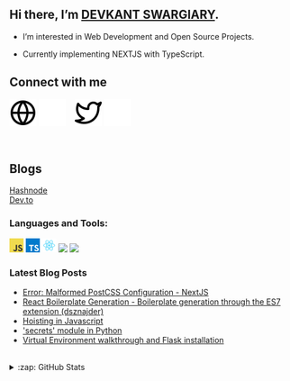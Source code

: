## Hi there, I’m [DEVKANT SWARGIARY][website].


- I’m interested in Web Development and Open Source Projects.


- Currently implementing NEXTJS with TypeScript.


## Connect with me

[![website](./assets/globe-light.svg)](https://ds-portfolio-alpha.vercel.app/#gh-light-mode-only)
[![website](./assets/globe-dark.svg)](https://ds-portfolio-alpha.vercel.app/#gh-dark-mode-only)
&nbsp;&nbsp;
[![website](./assets/twitter-light.svg)](https://twitter.com/devkant21#gh-light-mode-only)
[![website](./assets/twitter-dark.svg)](https://twitter.com/devkant21#gh-dark-mode-only)
&nbsp;&nbsp;

<br />

## Blogs

[Hashnode]  
[Dev.to]
<br />

### Languages and Tools:


<code><img height="25" src="https://raw.githubusercontent.com/github/explore/80688e429a7d4ef2fca1e82350fe8e3517d3494d/topics/javascript/javascript.png"></code>
<code><img height="25" src="https://raw.githubusercontent.com/github/explore/80688e429a7d4ef2fca1e82350fe8e3517d3494d/topics/typescript/typescript.png"></code>
<code><img height="25" src="https://raw.githubusercontent.com/github/explore/80688e429a7d4ef2fca1e82350fe8e3517d3494d/topics/react/react.png"></code>
<code><img height="25" src="https://decodenatura.com/static/fb8aa1bb70c9925ce1ae22dc2711b343/nextjs-logo.png"></code>
<code><img height="25" src="https://cdn.jsdelivr.net/gh/devicons/devicon/icons/git/git-original.svg"></code>
<br />

### Latest Blog Posts

<!-- BLOG-POST-LIST:START -->
- [Error: Malformed PostCSS Configuration - NextJS](https://dev21.hashnode.dev/error-malformed-postcss-configuration-nextjs)
- [React Boilerplate Generation - Boilerplate generation through the ES7 extension (dsznajder)](https://dev21.hashnode.dev/react-boilerplate-generation)
- [Hoisting in Javascript](https://dev21.hashnode.dev/hoisting-in-javascript)
- ['secrets' module in Python](https://dev21.hashnode.dev/secrets-module-in-python)
- [Virtual Environment walkthrough and Flask installation](https://dev21.hashnode.dev/virtual-environment-walkthrough-and-flask-installation)
<!-- BLOG-POST-LIST:END -->

<br />
<details>
  <summary>:zap: GitHub Stats</summary>

  <assets align="left" alt="Devkant21's GitHub Stats" src="https://github-readme-stats.vercel.app/api?username=Devkant21&show_icons=true&hide_border=false&title_color=ff652f&icon_color=FFE400&bg_color=09131B&text_color=ffffff&border_color=0c1a25" />

</details>
<!---
Devkant21/Devkant21 is a ✨ special ✨ repository because its `README.md` (this file) appears on your GitHub profile.
You can click the Preview link to take a look at your changes.
--->

<br />
<br />

[website]: https://ds-portfolio-alpha.vercel.app/
[github]: https://github.com/Devkant21
[Twitter]: https://twitter.com/Devkant21
[Hashnode]: https://dev21.hashnode.dev/
[Dev.to]: https://dev.to/devkant21
[email]: devkant21@gmail.com


